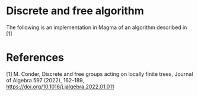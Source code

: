 # Discrete and free algorithm

The following is an implementation in Magma of an algorithm described in [1]


# References

[1] M. Conder, Discrete and free groups acting on locally finite trees, Journal of Algebra 597 (2022), 162-189, https://doi.org/10.1016/j.jalgebra.2022.01.011
